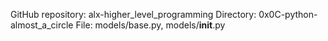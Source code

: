 GitHub repository: alx-higher_level_programming
Directory: 0x0C-python-almost_a_circle
File: models/base.py, models/__init__.py

